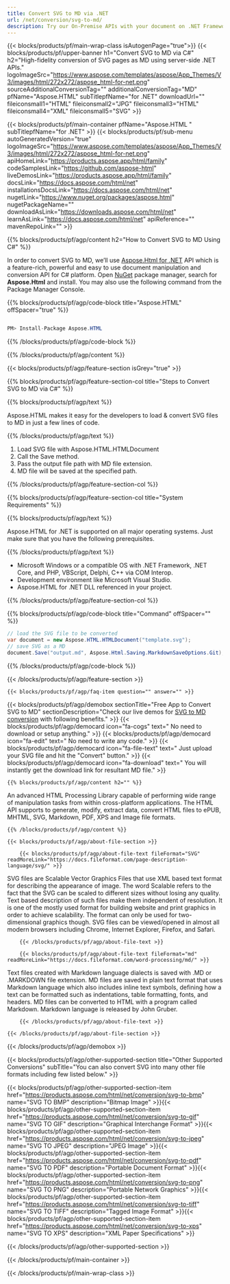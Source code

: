 ```yaml
---
title: Convert SVG to MD via .NET 
url: /net/conversion/svg-to-md/ 
description: Try our On-Premise APIs with your document on .NET Framework, .NET Core, and PHP, VBScript, Delphi, C++ via COM Interop.
---
```


{{< blocks/products/pf/main-wrap-class isAutogenPage="true">}}
{{< blocks/products/pf/upper-banner h1="Convert SVG to MD via C#" h2="High-fidelity conversion of SVG pages as MD using server-side .NET APIs." logoImageSrc="https://www.aspose.com/templates/aspose/App_Themes/V3/images/html/272x272/aspose_html-for-net.png" sourceAdditionalConversionTag="" additionalConversionTag="MD" pfName="Aspose.HTML" subTitlepfName="for .NET" downloadUrl="" fileiconsmall1="HTML" fileiconsmall2="JPG" fileiconsmall3="HTML" fileiconsmall4="XML" fileiconsmall5="SVG" >}}

{{< blocks/products/pf/main-container pfName="Aspose.HTML " subTitlepfName="for .NET" >}}
{{< blocks/products/pf/sub-menu autoGeneratedVersion="true" logoImageSrc="https://www.aspose.com/templates/aspose/App_Themes/V3/images/html/272x272/aspose_html-for-net.png" apiHomeLink="https://products.aspose.app/html/family" codeSamplesLink="https://github.com/aspose-html" liveDemosLink="https://products.aspose.app/html/family" docsLink="https://docs.aspose.com/html/net" installationsDocsLink="https://docs.aspose.com/html/net" nugetLink="https://www.nuget.org/packages/aspose.html" nugetPackageName="" downloadAsLink="https://downloads.aspose.com/html/net" learnAsLink="https://docs.aspose.com/html/net" apiReference="" mavenRepoLink="" >}}

{{% blocks/products/pf/agp/content h2="How to Convert SVG to MD Using C#" %}}

In order to convert SVG to MD, we’ll use <a href="https://products.aspose.com/html/net">Aspose.Html for .NET</a> API which is a feature-rich, powerful and easy to use document manipulation and conversion API for C# platform. Open <a href="https://www.nuget.org/packages/aspose.html">NuGet</a> package manager, search for <b>Aspose.Html</b> and install. You may also use the following command from the Package Manager Console.

{{% blocks/products/pf/agp/code-block title="Aspose.HTML" offSpacer="true" %}}

```cs

PM> Install-Package Aspose.HTML

```

{{% /blocks/products/pf/agp/code-block %}}

{{% /blocks/products/pf/agp/content %}}

{{< blocks/products/pf/agp/feature-section isGrey="true" >}}

{{% blocks/products/pf/agp/feature-section-col title="Steps to Convert SVG to MD via C#" %}}

{{% blocks/products/pf/agp/text %}}

 Aspose.HTML makes it easy for the developers to load & convert SVG files to MD in just a few lines of code.

{{% /blocks/products/pf/agp/text %}}

1. Load SVG file with Aspose.HTML.HTMLDocument
1. Call the Save method.
1. Pass the output file path with MD file extension.
1. MD file will be saved at the specified path.


{{% /blocks/products/pf/agp/feature-section-col %}}

{{% blocks/products/pf/agp/feature-section-col title="System Requirements" %}}

{{% blocks/products/pf/agp/text %}}

 Aspose.HTML for .NET is supported on all major operating systems. Just make sure that you have the following prerequisites.

{{% /blocks/products/pf/agp/text %}}

-  Microsoft Windows or a compatible OS with .NET Framework, .NET Core, and PHP, VBScript, Delphi, C++ via COM Interop.
-  Development environment like Microsoft Visual Studio.
-  Aspose.HTML for .NET DLL referenced in your project.

{{% /blocks/products/pf/agp/feature-section-col %}}

{{% blocks/products/pf/agp/code-block title="Command" offSpacer="" %}}

```cs
// load the SVG file to be converted 
var document = new Aspose.HTML.HTMLDocument("template.svg"); 
// save SVG as a MD
document.Save("output.md", Aspose.Html.Saving.MarkdownSaveOptions.Git); 

```

{{% /blocks/products/pf/agp/code-block %}}

{{< /blocks/products/pf/agp/feature-section >}}

    {{< blocks/products/pf/agp/faq-item question="" answer="" >}}
 

<!-- aboutfile Starts -->

{{< blocks/products/pf/agp/demobox sectionTitle="Free App to Convert SVG to MD" sectionDescription="Check our live demos for [SVG to MD conversion](https://products.aspose.app/html/conversion/svg-to-md) with following benefits." >}}
        {{< blocks/products/pf/agp/democard icon="fa-cogs" text=" No need to download or setup anything." >}}
        {{< blocks/products/pf/agp/democard icon="fa-edit" text=" No need to write any code." >}}
        {{< blocks/products/pf/agp/democard icon="fa-file-text" text=" Just upload your SVG file and hit the \"Convert\" button." >}}
        {{< blocks/products/pf/agp/democard icon="fa-download" text=" You will instantly get the download link for resultant MD file." >}}

    {{% blocks/products/pf/agp/content h2="" %}}

An advanced HTML Processing Library capable of performing wide range of manipulation tasks from within cross-platform applications. The HTML API supports to generate, modify, extract data, convert HTML files to ePUB, MHTML, SVG, Markdown, PDF, XPS and Image file formats.



    {{% /blocks/products/pf/agp/content %}}

    {{< blocks/products/pf/agp/about-file-section >}}

        {{< blocks/products/pf/agp/about-file-text fileFormat="SVG" readMoreLink="https://docs.fileformat.com/page-description-language/svg/" >}}
SVG files are Scalable Vector Graphics Files that use XML based text format for describing the appearance of image. The word Scalable refers to the fact that the SVG can be scaled to different sizes without losing any quality. Text based description of such files make them independent of resolution. It is one of the mostly used format for building website and print graphics in order to achieve scalability. The format can only be used for two-dimensional graphics though. SVG files can be viewed/opened in almost all modern browsers including Chrome, Internet Explorer, Firefox, and Safari.

        {{< /blocks/products/pf/agp/about-file-text >}}

        {{< blocks/products/pf/agp/about-file-text fileFormat="md" readMoreLink="https://docs.fileformat.com/word-processing/md/" >}}
Text files created with Markdown language dialects is saved with .MD or .MARKDOWN file extension. MD files are saved in plain text format that uses Markdown language which also includes inline text symbols, defining how a text can be formatted such as indentations, table formatting, fonts, and headers.  MD files can be converted to HTML with a program called Markdown. Markdown language is released by John Gruber.

        {{< /blocks/products/pf/agp/about-file-text >}}

    {{< /blocks/products/pf/agp/about-file-section >}}

{{< /blocks/products/pf/agp/demobox >}}

<!-- aboutfile Ends -->

{{< blocks/products/pf/agp/other-supported-section title="Other Supported Conversions" subTitle="You can also convert SVG into many other file formats including few listed below." >}}

{{< blocks/products/pf/agp/other-supported-section-item href="https://products.aspose.com/html/net/conversion/svg-to-bmp" name="SVG TO BMP" description="Bitmap Image" >}}{{< blocks/products/pf/agp/other-supported-section-item href="https://products.aspose.com/html/net/conversion/svg-to-gif" name="SVG TO GIF" description="Graphical Interchange Format" >}}{{< blocks/products/pf/agp/other-supported-section-item href="https://products.aspose.com/html/net/conversion/svg-to-jpeg" name="SVG TO JPEG" description="JPEG Image" >}}{{< blocks/products/pf/agp/other-supported-section-item href="https://products.aspose.com/html/net/conversion/svg-to-pdf" name="SVG TO PDF" description="Portable Document Format" >}}{{< blocks/products/pf/agp/other-supported-section-item href="https://products.aspose.com/html/net/conversion/svg-to-png" name="SVG TO PNG" description="Portable Network Graphics" >}}{{< blocks/products/pf/agp/other-supported-section-item href="https://products.aspose.com/html/net/conversion/svg-to-tiff" name="SVG TO TIFF" description="Tagged Image Format" >}}{{< blocks/products/pf/agp/other-supported-section-item href="https://products.aspose.com/html/net/conversion/svg-to-xps" name="SVG TO XPS" description="XML Paper Specifications" >}}

{{< /blocks/products/pf/agp/other-supported-section >}}

{{< /blocks/products/pf/main-container >}}
    
{{< /blocks/products/pf/main-wrap-class >}}